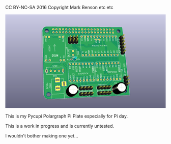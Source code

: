 CC BY-NC-SA 2016 Copyright Mark Benson etc etc

![PCB](https://github.com/MarkJB/pi-2-stepper-board/blob/master/pi-2-stepper-board_front.png)

This is my Pycupi Polargraph Pi Plate especially for Pi day. 

This is a work in progress and is currently untested.

I wouldn't bother making one yet...




